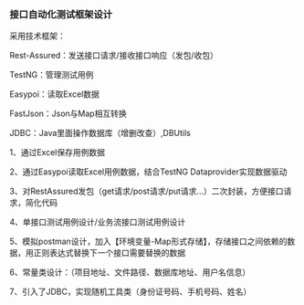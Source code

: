 ### 接口自动化测试框架设计

采用技术框架：

Rest-Assured：发送接口请求/接收接口响应（发包/收包）

TestNG：管理测试用例

Easypoi：读取Excel数据

FastJson：Json与Map相互转换

JDBC：Java里面操作数据库（增删改查）,DBUtils

1、通过Excel保存用例数据

2、通过Easypoi读取Excel用例数据，结合TestNG Dataprovider实现数据驱动

3、对RestAssured发包（get请求/post请求/put请求...）二次封装，方便接口请求，简化代码

4、单接口测试用例设计/业务流接口测试用例设计

5、模拟postman设计，加入【环境变量-Map形式存储】，存储接口之间依赖的数据，用正则表达式替换下一个接口需要替换的数据

6、常量类设计：（项目地址、文件路径、数据库地址、用户名信息）

7、引入了JDBC，实现随机工具类（身份证号码、手机号码、姓名）

